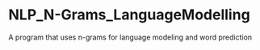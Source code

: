 # NLP_N-Grams_LanguageModelling
A program that uses n-grams for language modeling and word prediction
